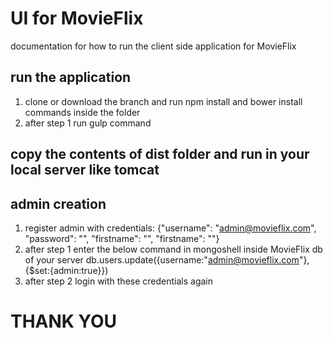 # UI for MovieFlix
documentation for how to run the client side application for MovieFlix

## run the application
1. clone or download the branch and run npm install and bower install commands inside the folder
2. after step 1 run gulp command

## copy the contents of dist folder and run in your local server like tomcat

## admin creation
1. register admin with credentials:
{"username": "admin@movieflix.com", "password": "<your password>", "firstname": "<your first name>", "firstname": "<your last name>"}
2. after step 1 enter the below command in mongoshell inside MovieFlix db of your server
db.users.update({username:"admin@movieflix.com"},{$set:{admin:true}})
3. after step 2 login with these credentials again 




# THANK YOU
